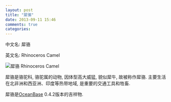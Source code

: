 ```yaml
---
layout: post
title: "犀骆"
date: 2013-09-11 15:46
comments: true
categories: 
---
```


  中文名: 犀骆

  英文名: Rhinoceros Camel

  ![](/images/2013/rhinoceros_camel.jpg "犀骆 Rhinoceros Camel")

  犀骆是骆驼科, 骆驼属的动物, 因体型高大威猛, 貌似犀牛, 故被称作犀骆. 主要生活在北非洲和西亚洲、印度等热带地域, 是重要的交通工具和牲畜. 

  犀骆是[OceanBase]( http://alibaba.github.io/oceanbase/ "OceanBase") 0.4.2版本的吉祥物.

